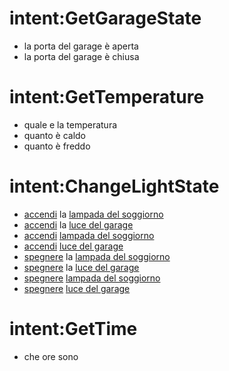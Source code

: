 # intent:GetGarageState
- la porta del garage è aperta
- la porta del garage è chiusa

# intent:GetTemperature
- quale e la temperatura
- quanto è caldo
- quanto è freddo

# intent:ChangeLightState
- [accendi](state) la [lampada del soggiorno](name)
- [accendi](state) la [luce del garage](name)
- [accendi](state) [lampada del soggiorno](name)
- [accendi](state) [luce del garage](name)
- [spegnere](state) la [lampada del soggiorno](name)
- [spegnere](state) la [luce del garage](name)
- [spegnere](state) [lampada del soggiorno](name)
- [spegnere](state) [luce del garage](name)

# intent:GetTime
- che ore sono

